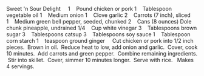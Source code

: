 Sweet 'n Sour Delight
 
 
1    Pound chicken or pork
1    Tablespoon vegetable oil
1    Medium onion
1    Clove garlic
2    Carrots (7 inch), sliced
1    Medium green bell pepper, seeded, chunked
2    Cans (8 ounces) Dole chunk pineapple, undrained
1/4    Cup white vinegar
3    Tablespoons brown sugar
3    Tablespoons catsup
3    Tablespoons soy sauce
1    Tablespoon corn starch
1    teaspoon ground ginger
 
 
Cut chicken or pork into 1/2 inch pieces.  Brown in oil.  Reduce heat to low, add onion and garlic.  Cover, cook 10 minutes.  Add carrots and green pepper.  Combine remaining ingredients.  Stir into skillet.  Cover, simmer 10 minutes longer.  Serve with rice. 
 
Makes 4 servings.
